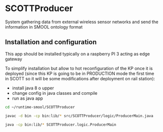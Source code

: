 # SCOTTProducer

System gathering data from external wireless sensor networks and send the information in SMOOL ontology format

## Installation and configuration

This app should be installed typically on a raspberry PI 3 acting as edge gateway 

To simplify installation but allow to hot reconfiguration of the KP once it is deployed (since this KP is going to be in PRODUCTION mode the first time in SCOTT so it will be some modifications after deployment on rail station):
- install java 8 o upper
- change config in java classes and compile
- run as java app

```sh
cd ~/runtime-smool/SCOTTProducer

javac -d bin -cp bin:lib/* src/SCOTTProducer/logic/ProducerMain.java

java -cp bin:lib/* SCOTTProducer.logic.ProducerMain
```
